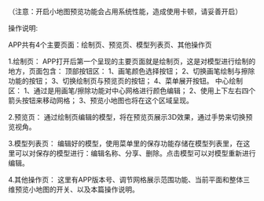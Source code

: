 （注意：开启小地图预览功能会占用系统性能，造成使用卡顿，请妥善开启）

操作说明:

APP共有4个主要页面：绘制页、预览页、模型列表页、其他操作页

1.绘制页：
  APP打开后第一个呈现的主要页面就是绘制页，这是对模型进行绘制的地方，页面包含：
  顶部按钮区：
    1、画笔颜色选择按钮；
    2、切换画笔绘制与擦除功能的按钮；
    3、切换绘制页与预览页的按钮；
    4、菜单展开按钮。
  中心绘制区：
    1、通过是用画笔/擦除功能对中心网格进行颜色编辑；
    2、使用上下左右四个箭头按钮来移动网格；
    3、预览小地图也将在这个区域呈现。

2.预览页：
  通过绘制页编辑的模型，将在预览页展示3D效果，通过手势来切换预览视角。
  
3.模型列表页：
  编辑好的模型，使用菜单里的保存功能存储在模型列表里，在这里可以对保存的模型进行：编辑名称、分享、删除。点击模型可以对模型重新进行编辑。
  
4.其他操作页：
  这里有APP版本号、调节网格展示范围功能、当前平面和整体三维预览小地图的开关、以及本篇操作说明。
